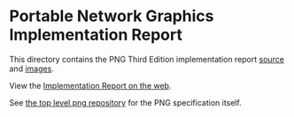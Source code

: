 # Portable Network Graphics Implementation Report

This directory contains the PNG Third Edition implementation report 
[source](https://github.com/w3c/png/blob/main/Implementation_Report_3e/index.html) and 
[images](https://github.com/w3c/png/tree/main/Implementation_Report_3e/img).

View the [Implementation Report on the web](https://w3c.github.io/png/Implementation_Report_3e/).

See [the top level png repository](https://github.com/w3c/png) for the PNG specification itself.
